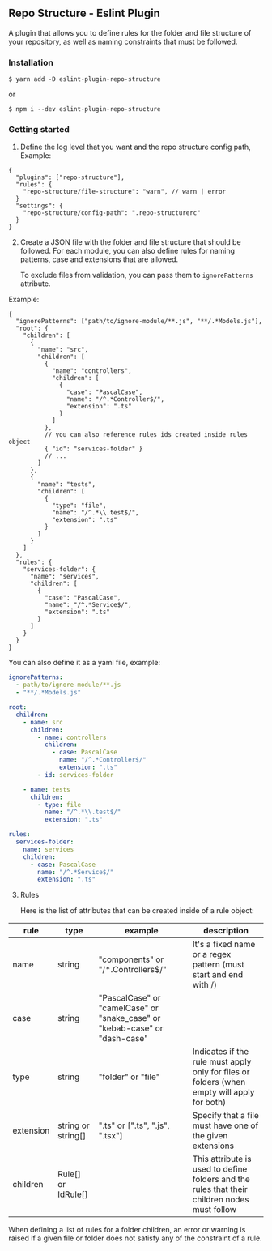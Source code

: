 ## Repo Structure - Eslint Plugin

A plugin that allows you to define rules for the folder and file structure of your repository,
as well as naming constraints that must be followed.

### Installation

```bsh
$ yarn add -D eslint-plugin-repo-structure
```

or

```bsh
$ npm i --dev eslint-plugin-repo-structure
```

### Getting started

1. Define the log level that you want and the repo structure config path, Example:

```jsonc
{
  "plugins": ["repo-structure"],
  "rules": {
    "repo-structure/file-structure": "warn", // warn | error
  }
  "settings": {
    "repo-structure/config-path": ".repo-structurerc"
  }
}
```

2. Create a JSON file with the folder and file structure that should be followed. For each module, you can also define rules for naming patterns, case and extensions that are allowed.

   To exclude files from validation, you can pass them to `ignorePatterns` attribute.

Example:

```jsonc
{
  "ignorePatterns": ["path/to/ignore-module/**.js", "**/.*Models.js"],
  "root": {
    "children": [
      {
        "name": "src",
        "children": [
          {
            "name": "controllers",
            "children": [
              {
                "case": "PascalCase",
                "name": "/^.*Controller$/",
                "extension": ".ts"
              }
            ]
          },
          // you can also reference rules ids created inside rules object
          { "id": "services-folder" }
          // ...
        ]
      },
      {
        "name": "tests",
        "children": [
          {
            "type": "file",
            "name": "/^.*\\.test$/",
            "extension": ".ts"
          }
        ]
      }
    ]
  },
  "rules": {
    "services-folder": {
      "name": "services",
      "children": [
        {
          "case": "PascalCase",
          "name": "/^.*Service$/",
          "extension": ".ts"
        }
      ]
    }
  }
}
```

You can also define it as a yaml file, example:

```yaml
ignorePatterns:
  - path/to/ignore-module/**.js
  - "**/.*Models.js"

root:
  children:
    - name: src
      children:
        - name: controllers
          children:
            - case: PascalCase
              name: "/^.*Controller$/"
              extension: ".ts"
        - id: services-folder

    - name: tests
      children:
        - type: file
          name: "/^.*\\.test$/"
          extension: ".ts"

rules:
  services-folder:
    name: services
    children:
      - case: PascalCase
        name: "/^.*Service$/"
        extension: ".ts"
```

3. Rules

   Here is the list of attributes that can be created inside of a rule object:

| rule      | type               | example                                                                    | description                                                                                  |
| --------- | ------------------ | -------------------------------------------------------------------------- | -------------------------------------------------------------------------------------------- |
| name      | string             | "components" or "/\*.Controllers$/"                                        | It's a fixed name or a regex pattern (must start and end with /)                             |
| case      | string             | "PascalCase" or "camelCase" or "snake_case" or "kebab-case" or "dash-case" |                                                                                              |
| type      | string             | "folder" or "file"                                                         | Indicates if the rule must apply only for files or folders (when empty will apply for both)  |
| extension | string or string[] | ".ts" or [".ts", ".js", ".tsx"]                                            | Specify that a file must have one of the given extensions                                    |
| children  | Rule[] or IdRule[] |                                                                            | This attribute is used to define folders and the rules that their children nodes must follow |

When defining a list of rules for a folder children, an error or warning is raised if a given file or folder does
not satisfy any of the constraint of a rule.
